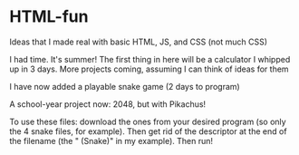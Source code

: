 # HTML-fun
Ideas that I made real with basic HTML, JS, and CSS (not much CSS)

I had time. It's summer! The first thing in here will be a calculator I whipped up in 3 days. More projects coming, assuming I can think of ideas for them

I have now added a playable snake game (2 days to program)

A school-year project now: 2048, but with Pikachus!

To use these files: download the ones from your desired program (so only the 4 snake files, for example). Then get rid of the descriptor at the end of the filename (the " (Snake)" in my example). Then run!
